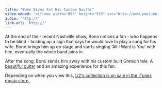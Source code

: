 ```yaml
---
title: "Bono Gives Fan His Custom Guitar"
video-embed: '<iframe width="853" height="510" src="http://www.youtube.com/embed/xNZjfz8rgT8?rel=0" frameborder="0" allowfullscreen></iframe>'
audio: 'http://'
link-url: 'http://'
---
```

<p>At the end of their recent Nashville show, Bono notices a fan - who happens to be blind - holding up a sign that says he would love to play a song for his wife. Bono brings him up on stage and starts singing 'All I Want is You' with him, eventually the whole band joins in.</p>
<p>After the song, Bono sends him away with his custom built Gretsch tele. A <a href="http://blog.forevercaptive.com/post/4250365248/tele-for-bono-and-other-custom-shop-pieces" title="" target="">beautiful guitar</a> and an amazing experience for this fan.</p>
<p>Depending on when you view this, <a href="https://chrisenns.com/2011/07/10/u2-for-sale-on-the-itunes-store/">U2's collection is on sale in the iTunes music store.</a></p>
